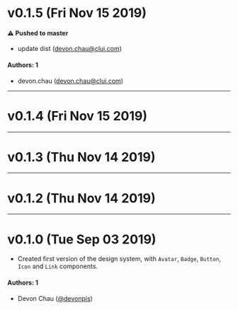 # v0.1.5 (Fri Nov 15 2019)

#### ⚠️  Pushed to master

- update dist  (devon.chau@clui.com)

#### Authors: 1

- devon.chau (devon.chau@clui.com)

---

# v0.1.4 (Fri Nov 15 2019)



---

# v0.1.3 (Thu Nov 14 2019)



---

# v0.1.2 (Thu Nov 14 2019)



---

# v0.1.0 (Tue Sep 03 2019)

- Created first version of the design system, with `Avatar`, `Badge`, `Button`, `Icon` and `Link` components.

#### Authors: 1
- Devon Chau ([@devonpis](https://github.com/devonpis))